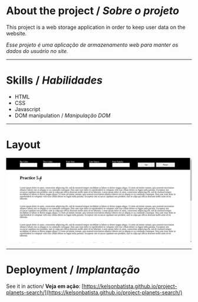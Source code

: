 # About the project / *Sobre o projeto*

This project is a web storage application in order to keep user data on the website.

*Esse projeto é uma aplicação de armazenamento web para manter os dados do usuário no site.*

---
# Skills / *Habilidades*

 - HTML
 - CSS
 - Javascript
 - DOM manipulation / *Manipulação DOM*

---
# Layout

<img src="intro.gif" alt="DOM manipulation" />

---
# Deployment / *Implantação*

See it in action/ **Veja em ação**: [https://kelsonbatista.github.io/project-planets-search/](https://kelsonbatista.github.io/project-planets-search/)
